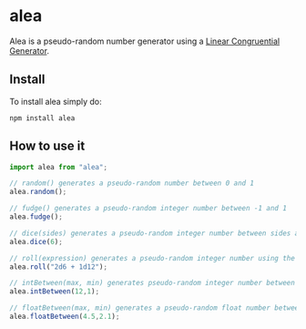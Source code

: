 alea
====

Alea is a pseudo-random number generator using a [Linear Congruential Generator](https://en.wikipedia.org/wiki/Linear_congruential_generator).

## Install

To install alea simply do:

```
npm install alea
```

## How to use it

```javascript
import alea from "alea";

// random() generates a pseudo-random number between 0 and 1
alea.random();

// fudge() generates a pseudo-random integer number between -1 and 1
alea.fudge();

// dice(sides) generates a pseudo-random integer number between sides and 1.
alea.dice(6);

// roll(expression) generates a pseudo-random integer number using the passed expression.
alea.roll("2d6 + 1d12");

// intBetween(max, min) generates pseudo-random integer number between min and max.
alea.intBetween(12,1);

// floatBetween(max, min) generates a pseudo-random float number between min and max.
alea.floatBetween(4.5,2.1);
```
